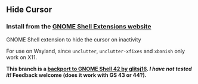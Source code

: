 ## Hide Cursor

### Install from the [GNOME Shell Extensions website](https://extensions.gnome.org/extension/6727/hide-cursor/)


GNOME Shell extension to hide the cursor on inactivity

For use on Wayland, since `unclutter`, `unclutter-xfixes` and `xbanish` only work on X11.

**This branch is a [backport to GNOME Shell 42 by glitsj16](https://github.com/elcste/hide-cursor/issues/9). *I have not tested it!* Feedback welcome (does it work with GS 43 or 44?).**
